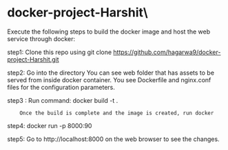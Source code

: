 # docker-project-Harshit\

Execute the following steps to build the docker image and host the web service through docker:

step1: Clone this repo using git clone https://github.com/hagarwa9/docker-project-Harshit.git

step2: Go into the directory
       You can see web folder that has assets to be served from inside docker container.
       You see Dockerfile and nginx.conf files for the configuration parameters.
       
step3 : Run command:
        docker build -t <docker-project-name> .
       
        Once the build is complete and the image is created, run docker

step4: docker run -p 8000:90 <docker-project-name>

step5: Go to http://localhost:8000 on the web browser to see the changes.
